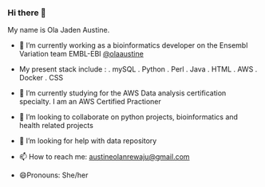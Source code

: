 ### Hi there 👋


My name is Ola Jaden Austine.

- 🔭 I’m currently working as a bioinformatics developer on the Ensembl Variation team EMBL-EBI [@olaaustine](https://github.com/olaaustine)
- My present stack include :
    . mySQL 
    . Python
    . Perl
    . Java 
    . HTML 
    . AWS
    . Docker
    . CSS 
- 🌱 I’m currently studying for the AWS Data analysis certification specialty. I am an AWS Certified Practioner 

- 👯 I’m looking to collaborate on python projects, bioinformatics and health related projects 

- 🤔 I’m looking for help with data repository 

- 📫 How to reach me: austineolanrewaju@gmail.com

- 😄Pronouns: She/her 

